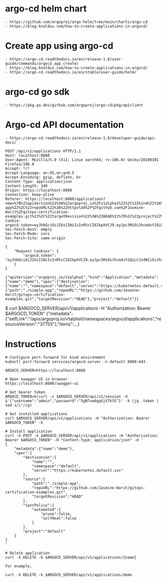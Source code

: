 # argo-cd helm chart

    - https://github.com/argoproj/argo-helm/tree/main/charts/argo-cd
    - https://blog.knoldus.com/how-to-create-applications-in-argocd/

# Create app using argo-cd

    - https://argo-cd.readthedocs.io/en/release-1.8/user-guide/commands/argocd_app_create/
    - https://blog.knoldus.com/how-to-create-applications-in-argocd/
    - https://argo-cd.readthedocs.io/en/stable/user-guide/helm/

# argo-cd go sdk

    - https://pkg.go.dev/github.com/argoproj/argo-cd/pkg/apiclient

# Argo-cd API documentation

    - https://argo-cd.readthedocs.io/en/release-1.8/developer-guide/api-docs/

```
POST /api/v1/applications HTTP/1.1
Host: localhost:8080
User-Agent: Mozilla/5.0 (X11; Linux aarch64; rv:106.0) Gecko/20100101 Firefox/106.0
Accept: */*
Accept-Language: en-US,en;q=0.5
Accept-Encoding: gzip, deflate, br
Content-Type: application/json
Content-Length: 340
Origin: https://localhost:8080
Connection: keep-alive
Referer: https://localhost:8080/applications?new=%7B%22apiVersion%22%3A%22argoproj.io%2Fv1alpha1%22%2C%22kind%22%3A%22Application%22%2C%22metadata%22%3A%7B%22name%22%3A%22demo%22%7D%2C%22spec%22%3A%7B%22destination%22%3A%7B%22name%22%3A%22%22%2C%22namespace%22%3A%22default%22%2C%22server%22%3A%22https%3A%2F%2Fkubernetes.default.svc%22%7D%2C%22source%22%3A%7B%22path%22%3A%22.%2Fsimple-app%22%2C%22repoURL%22%3A%22https%3A%2F%2Fgithub.com%2FJasmine-Harit%2Fgitops-certification-examples.git%22%2C%22targetRevision%22%3A%22HEAD%22%7D%2C%22project%22%3A%22default%22%7D%7D
Cookie: argocd.token=eyJhbGciOiJIUzI1NiIsInR5cCI6IkpXVCJ9.eyJpc3MiOiJhcmdvY2QiLCJzdWIiOiJhZG1pbjpsb2dpbiIsImV4cCI6MTY2NzkyNTcyNywibmJmIjoxNjY3ODM5MzI3LCJpYXQiOjE2Njc4MzkzMjcsImp0aSI6Ijc0OWIxZjFkLTcwMmItNDQxOC1iOTI4LTA3ZmFiNTk2MzkxMiJ9.Cp8ZabyUYiuTeyKtMZkB5R9QVGUMWlW72jhxB9lUUlw
Sec-Fetch-Dest: empty
Sec-Fetch-Mode: cors
Sec-Fetch-Site: same-origin

{
	"Request Cookies": {
		"argocd.token": "eyJhbGciOiJIUzI1NiIsInR5cCI6IkpXVCJ9.eyJpc3MiOiJhcmdvY2QiLCJzdWIiOiJhZG1pbjpsb2dpbiIsImV4cCI6MTY2NzkyNTcyNywibmJmIjoxNjY3ODM5MzI3LCJpYXQiOjE2Njc4MzkzMjcsImp0aSI6Ijc0OWIxZjFkLTcwMmItNDQxOC1iOTI4LTA3ZmFiNTk2MzkxMiJ9.Cp8ZabyUYiuTeyKtMZkB5R9QVGUMWlW72jhxB9lUUlw"
	}
}

{"apiVersion":"argoproj.io/v1alpha1","kind":"Application","metadata":{"name":"demo"},"spec":{"destination":{"name":"","namespace":"default","server":"https://kubernetes.default.svc"},"source":{"path":"./simple-app","repoURL":"https://github.com/Jasmine-Harit/gitops-certification-examples.git","targetRevision":"HEAD"},"project":"default"}}
```

$ curl $ARGOCD_SERVER/api/v1/applications -H "Authorization: Bearer $ARGOCD_TOKEN" 
{"metadata":{"selfLink":"/apis/argoproj.io/v1alpha1/namespaces/argocd/applications","resourceVersion":"37755"},"items":...}



# Instructions

```
# Configure port-forward for kind environment
kubectl port-forward services/argocd-server -n default 8080:443

ARGOCD_SERVER=https://localhost:8080

# Open swagger UI in browser
https://localhost:8080/swagger-ui

# Get bearer token
ARGOCD_TOKEN=$(curl -s $ARGOCD_SERVER/api/v1/session -d $'{"username":"admin","password":"5gN7ue6gqXjX7blE"}' -k |jq .token | sed s/\"//g)

# Get installed applications
curl $ARGOCD_SERVER/api/v1/applications -H "Authorization: Bearer $ARGOCD_TOKEN" -k

# Install application
curl -X POST -k $ARGOCD_SERVER/api/v1/applications -H "Authorization: Bearer $ARGOCD_TOKEN" -H "Content-Type: application/json" -d '
{
    "metadata":{"name":"demo"},
    "spec":{
        "destination":{
            "name":"",
            "namespace":"default",
            "server":"https://kubernetes.default.svc"
        },
        "source":{
            "path":"./simple-app",
            "repoURL":"https://github.com/Jasmine-Harit/gitops-certification-examples.git",
            "targetRevision":"HEAD"
        },
        "syncPolicy":{
            "automated":{
                "prune":false,
                "selfHeal":false
            }
        },
        "project":"default"
    }
}
'

# Delete application
curl -X DELETE -k $ARGOCD_SERVER/api/v1/applications/{name}

For example,

curl -X DELETE -k $ARGOCD_SERVER/api/v1/applications/demo

```
